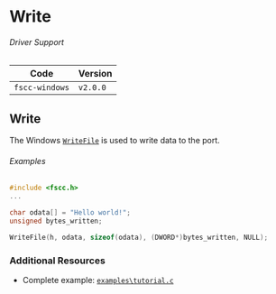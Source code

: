 # Write


###### Driver Support
| Code           | Version
| -------------- | --------
| `fscc-windows` | `v2.0.0` 


## Write
The Windows [`WriteFile`](http://msdn.microsoft.com/en-us/library/windows/desktop/aa365747.aspx)
is used to write data to the port.

###### Examples
```c
#include <fscc.h>
...

char odata[] = "Hello world!";
unsigned bytes_written;

WriteFile(h, odata, sizeof(odata), (DWORD*)bytes_written, NULL);
```


### Additional Resources
- Complete example: [`examples\tutorial.c`](https://github.com/commtech/fscc-windows/blob/master/examples/tutorial.c)

